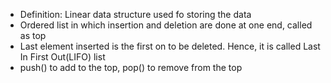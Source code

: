 - Definition: Linear data structure used fo storing the data
- Ordered list in which insertion and deletion are done at one end, called as top
- Last element inserted is the first on to be deleted. Hence, it is called Last In First Out(LIFO) list
- push() to add to the top, pop() to remove from the top



